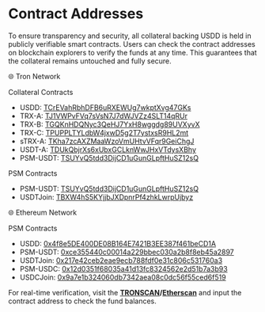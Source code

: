 # Contract Addresses

To ensure transparency and security, all collateral backing USDD is held in publicly verifiable smart contracts. Users can check the contract addresses on blockchain explorers to verify the funds at any time. This guarantees that the collateral remains untouched and fully secure.

🌐 Tron Network

Collateral Contracts

* USDD: [TCrEVahRbhDFB6uRXEWUg7wkptXvg47GKs](https://tronscan.org/#/address/TCrEVahRbhDFB6uRXEWUg7wkptXvg47GKs)
* TRX-A: [TJ1VWPvFVq7sVsN7J7dWJVZz4SLT14qRUr](https://tronscan.org/#/contract/TJ1VWPvFVq7sVsN7J7dWJVZz4SLT14qRUr)
* TRX-B: [TGQKnHDQNyc3QeHJ7YxH8wggdg89UVXyvX](https://tronscan.org/#/contract/TGQKnHDQNyc3QeHJ7YxH8wggdg89UVXyvX)
* TRX-C: [TPUPPLTYLdbW4jxwD5g2T7ystxsR9HL2mt](https://tronscan.org/#/contract/TPUPPLTYLdbW4jxwD5g2T7ystxsR9HL2mt)
* sTRX-A: [TKha7zcAXZMaaWzoVmUHtvVFqr9GeiChgJ](https://tronscan.org/#/contract/TKha7zcAXZMaaWzoVmUHtvVFqr9GeiChgJ)
* USDT-A: [TDUkQbjrXs6xUbxGCLknWwJHxVTdysXBhy](https://tronscan.org/#/contract/TDUkQbjrXs6xUbxGCLknWwJHxVTdysXBhy)
* PSM-USDT: [TSUYvQ5tdd3DijCD1uGunGLpftHuSZ12sQ](https://tronscan.org/#/contract/TSUYvQ5tdd3DijCD1uGunGLpftHuSZ12sQ)

PSM Contracts

* PSM-USDT: [TSUYvQ5tdd3DijCD1uGunGLpftHuSZ12sQ](https://tronscan.org/#/contract/TSUYvQ5tdd3DijCD1uGunGLpftHuSZ12sQ)
* USDTJoin: [TBXW4hS5KYjjbJXDpnrPf4zhkLwrpUjbyz](https://app.gitbook.com/u/9ELtxZ7pWkcoYJhnIj5HHLGKnDt2)



🌐 Ethereum Network

PSM Contracts

* USDD: [0x4f8e5DE400DE08B164E7421B3EE387f461beCD1A](https://etherscan.io/address/0x4f8e5de400de08b164e7421b3ee387f461becd1a)
* PSM-USDT: [0xce355440c00014a229bbec030a2b8f8eb45a2897](https://app.gitbook.com/u/9ELtxZ7pWkcoYJhnIj5HHLGKnDt2)
* USDTJoin: [0x217e42ceb2eae9ecb788fdf0e31c806c531760a3](https://app.gitbook.com/u/9ELtxZ7pWkcoYJhnIj5HHLGKnDt2)
* PSM-USDC: [0x12d0351f68035a41d13fc8324562e2d51b7a3b93](https://app.gitbook.com/u/9ELtxZ7pWkcoYJhnIj5HHLGKnDt2)
* USDCJoin: [0x9a7e1b324060db7342aea08c0dc56f55ced6f519](https://app.gitbook.com/u/9ELtxZ7pWkcoYJhnIj5HHLGKnDt2)



For real-time verification, visit the [**TRONSCAN**](https://tronscan.org/#/)**/**[**Etherscan**](https://etherscan.io/) and input the contract address to check the fund balances.
